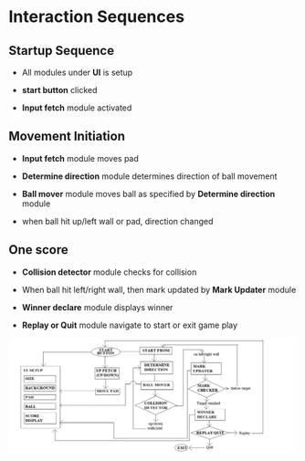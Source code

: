 # Interaction Sequences

## Startup Sequence

* All modules under **UI** is setup
  
* **start button** clicked
  
* **Input fetch** module activated

## Movement Initiation

* **Input fetch** module moves pad
  
* **Determine direction** module determines direction
  of ball movement
  
* **Ball mover** module moves ball as specified by
  **Determine direction** module

* when ball hit up/left wall or pad, direction changed
  
## One score

* **Collision detector** module checks for collision

* When ball hit left/right wall, then mark updated
  by **Mark Updater** module

* **Winner declare** module displays winner

* **Replay or Quit** module navigate to start or exit game play

![alt text](https://github.com/Engin-Boot/pong-stage-amutamil/blob/master/Stage0/sequence%20-start.png?raw=true)
